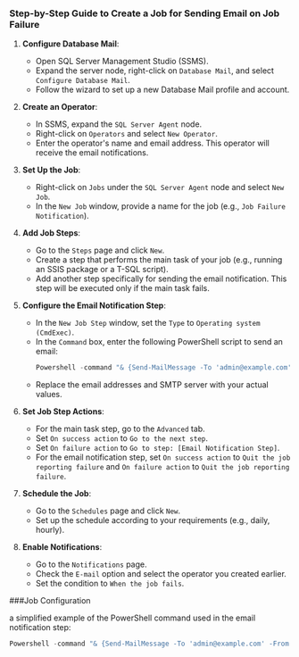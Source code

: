
### Step-by-Step Guide to Create a Job for Sending Email on Job Failure

1. **Configure Database Mail**:
   - Open SQL Server Management Studio (SSMS).
   - Expand the server node, right-click on `Database Mail`, and select `Configure Database Mail`.
   - Follow the wizard to set up a new Database Mail profile and account.

2. **Create an Operator**:
   - In SSMS, expand the `SQL Server Agent` node.
   - Right-click on `Operators` and select `New Operator`.
   - Enter the operator's name and email address. This operator will receive the email notifications.

3. **Set Up the Job**:
   - Right-click on `Jobs` under the `SQL Server Agent` node and select `New Job`.
   - In the `New Job` window, provide a name for the job (e.g., `Job Failure Notification`).

4. **Add Job Steps**:
   - Go to the `Steps` page and click `New`.
   - Create a step that performs the main task of your job (e.g., running an SSIS package or a T-SQL script).
   - Add another step specifically for sending the email notification. This step will be executed only if the main task fails.

5. **Configure the Email Notification Step**:
   - In the `New Job Step` window, set the `Type` to `Operating system (CmdExec)`.
   - In the `Command` box, enter the following PowerShell script to send an email:
     ```powershell
     Powershell -command "& {Send-MailMessage -To 'admin@example.com' -From 'sqlserver@example.com' -Subject 'Job Failure: $(ESCAPE_SQUOTE(JOBNAME))' -Body 'The SQL Server Agent job $(ESCAPE_SQUOTE(JOBNAME)) has failed.' -SmtpServer 'smtp.example.com'}"
     ```
   - Replace the email addresses and SMTP server with your actual values.

6. **Set Job Step Actions**:
   - For the main task step, go to the `Advanced` tab.
   - Set `On success action` to `Go to the next step`.
   - Set `On failure action` to `Go to step: [Email Notification Step]`.
   - For the email notification step, set `On success action` to `Quit the job reporting failure` and `On failure action` to `Quit the job reporting failure`.

7. **Schedule the Job**:
   - Go to the `Schedules` page and click `New`.
   - Set up the schedule according to your requirements (e.g., daily, hourly).

8. **Enable Notifications**:
   - Go to the `Notifications` page.
   - Check the `E-mail` option and select the operator you created earlier.
   - Set the condition to `When the job fails`.

###Job Configuration

a simplified example of the PowerShell command used in the email notification step:

```powershell
Powershell -command "& {Send-MailMessage -To 'admin@example.com' -From 'sqlserver@example.com' -Subject 'Job Failure: $(ESCAPE_SQUOTE(JOBNAME))' -Body 'The SQL Server Agent job $(ESCAPE_SQUOTE(JOBNAME)) has failed.' -SmtpServer 'smtp.example.com'}"
```
